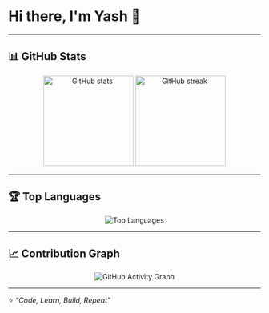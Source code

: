 # Hi there, I'm Yash 👋  

---

## 📊 GitHub Stats  

<p align="center">
  <img src="https://github-readme-stats.vercel.app/api?username=190-785&show_icons=true&theme=radical" alt="GitHub stats" height="180em"/>
  <img src="https://github-readme-streak-stats.herokuapp.com/?user=190-785&theme=radical" alt="GitHub streak" height="180em"/>
</p>

---

## 🏆 Top Languages  

<p align="center">
  <img src="https://github-readme-stats.vercel.app/api/top-langs/?username=190-785&layout=compact&theme=radical" alt="Top Languages"/>
</p>

---

## 📈 Contribution Graph  

<p align="center">
  <img src="https://github-readme-activity-graph.vercel.app/graph?username=190-785&theme=react-dark&hide_border=true" alt="GitHub Activity Graph"/>
</p>

---

⭐️ *“Code, Learn, Build, Repeat”*  
